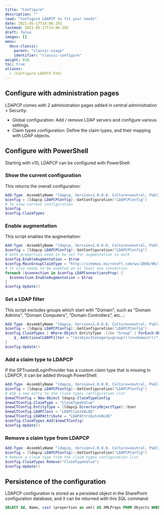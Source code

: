 ```yaml
---
title: "Configure"
description: ""
lead: "Configure LDAPCP to fit your needs"
date: 2021-05-17T14:06:29Z
lastmod: 2021-05-17T14:06:29Z
draft: false
images: []
menu: 
  docs-classic:
    parent: "classic-usage"
    identifier: "classic-configure"
weight: 810
toc: true
aliases:
  - /Configure-LDAPCP.html
---
```


## Configure with administration pages

LDAPCP comes with 2 administration pages added in central administration > Security:

- Global configuration: Add / remove LDAP servers and configure various settings.
- Claim types configuration: Define the claim types, and their mapping with LDAP objects.

## Configure with PowerShell

Starting with v10, LDAPCP can be configured with PowerShell:

### Show the current configuration

This returns the overall configuration:

```powershell
Add-Type -AssemblyName "ldapcp, Version=1.0.0.0, Culture=neutral, PublicKeyToken=80be731bc1a1a740"
$config = [ldapcp.LDAPCPConfig]::GetConfiguration("LDAPCPConfig")
# To view current configuration
$config
$config.ClaimTypes
```

### Enable augmentation

This script enables the augmentation:

```powershell
Add-Type -AssemblyName "ldapcp, Version=1.0.0.0, Culture=neutral, PublicKeyToken=80be731bc1a1a740"
$config = [ldapcp.LDAPCPConfig]::GetConfiguration("LDAPCPConfig")
# both properties need to be set for augmentation to work
$config.EnableAugmentation = $true
$config.MainGroupClaimType = "http://schemas.microsoft.com/ws/2008/06/identity/claims/role"
# it also needs to be enabled on at least one connection
foreach ($connection in $config.LDAPConnectionsProp) {
  $connection.EnableAugmentation = $true
}
$config.Update()
```

### Set a LDAP filter

This script excludes groups which start with "Domain", such as "Domain Admins", "Domain Computers", "Domain Controllers", etc...:

```powershell
Add-Type -AssemblyName "ldapcp, Version=1.0.0.0, Culture=neutral, PublicKeyToken=80be731bc1a1a740"
$config = [ldapcp.LDAPCPConfig]::GetConfiguration("LDAPCPConfig")
$config.ClaimTypes | Where-Object EntityType -like "Group" | ForEach-Object {
    $_.AdditionalLDAPFilter = "(&(objectCategory=group)(!cn=domain*))"
}
$config.Update()
```

### Add a claim type to LDAPCP

If the SPTrustedLoginProvider has a custom claim type that is missing in LDAPCP, it can be added through PowerShell:

```powershell
Add-Type -AssemblyName "ldapcp, Version=1.0.0.0, Culture=neutral, PublicKeyToken=80be731bc1a1a740"
$config = [ldapcp.LDAPCPConfig]::GetConfiguration("LDAPCPConfig")
# Add a new entry to the claim types configuration list
$newCTConfig = New-Object ldapcp.ClaimTypeConfig
$newCTConfig.ClaimType = "ClaimTypeValue"
$newCTConfig.EntityType = [ldapcp.DirectoryObjectType]::User
$newCTConfig.LDAPClass = "LDAPClassVALUE"
$newCTConfig.LDAPAttribute = "LDAPAttributeVALUE"
$config.ClaimTypes.Add($newCTConfig)
$config.Update()
```

### Remove a claim type from LDAPCP

```powershell
Add-Type -AssemblyName "ldapcp, Version=1.0.0.0, Culture=neutral, PublicKeyToken=80be731bc1a1a740"
$config = [ldapcp.LDAPCPConfig]::GetConfiguration("LDAPCPConfig")
# Remove a claim type from the claim types configuration list
$config.ClaimTypes.Remove("ClaimTypeValue")
$config.Update()
```

## Persistence of the configuration

LDAPCP configuration is stored as a persisted object in the SharePoint configuration database, and it can be returned with this SQL command:

```sql
SELECT Id, Name, cast (properties as xml) AS XMLProps FROM Objects WHERE Name = 'LdapcpConfig'
```
